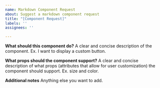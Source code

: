 ```yaml
---
name: Markdown Component Request
about: Suggest a markdown component request
title: "[Component Request]"
labels: ''
assignees: ''

---
```


**What should this component do?**
A clear and concise description of the component. Ex. I want to display a custom button.

**What props should the component support?**
A clear and concise description of what props (attributes that allow for user customization) the component should support. Ex. size and color.

**Additional notes**
Anything else you want to add.
